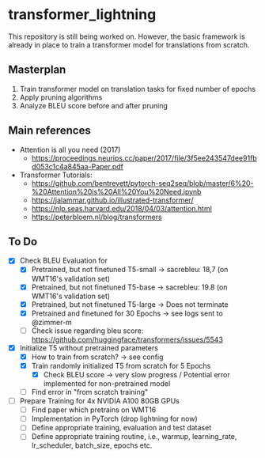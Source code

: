 # transformer_lightning
This repository is still being worked on. However, the basic framework is already in place to train a transformer model for translations from scratch. 

## Masterplan
1. Train transformer model on translation tasks for fixed number of epochs
2. Apply pruning algorithms
3. Analyze BLEU score before and after pruning

## Main references
* Attention is all you need (2017)
    - https://proceedings.neurips.cc/paper/2017/file/3f5ee243547dee91fbd053c1c4a845aa-Paper.pdf
* Transformer Tutorials:
    - https://github.com/bentrevett/pytorch-seq2seq/blob/master/6%20-%20Attention%20is%20All%20You%20Need.ipynb
    - https://jalammar.github.io/illustrated-transformer/
    - https://nlp.seas.harvard.edu/2018/04/03/attention.html
    - https://peterbloem.nl/blog/transformers


## To Do
* [x] Check BLEU Evaluation for
    - [x] Pretrained, but not finetuned T5-small -> sacrebleu: 18,7 (on WMT16's validation set)
    - [x] Pretrained, but not finetuned T5-base -> sacrebleu: 19.8 (on WMT16's validation set)
    - [x] Pretrained, but not finetuned T5-large -> Does not terminate
    - [x] Pretrained and finetuned for 30 Epochs -> see logs sent to @zimmer-m
    - [ ] Check issue regarding bleu score: https://github.com/huggingface/transformers/issues/5543 
* [x] Initialize T5 without pretrained parameters
    - [x] How to train from scratch? -> see config 
    - [x] Train randomly initialized T5 from scratch for 5 Epochs
        - [x] Check BLEU score -> very slow progress / Potential error implemented for non-pretrained model
    - [ ] Find error in "from scratch training" 

* [ ] Prepare Training for 4x NVIDIA A100 80GB GPUs
    - [ ] Find paper which pretrains on WMT16
    - [ ] Implementation in PyTorch (drop lightning for now)
    - [ ] Define appropriate training, evaluation and test dataset
    - [ ] Define appropriate training routine, i.e., warmup, learning_rate, lr_scheduler, batch_size, epochs etc.